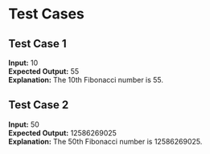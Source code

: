 # Test Cases

## Test Case 1
**Input:** 10  
**Expected Output:** 55  
**Explanation:** The 10th Fibonacci number is 55.

## Test Case 2
**Input:** 50  
**Expected Output:** 12586269025  
**Explanation:** The 50th Fibonacci number is 12586269025.
